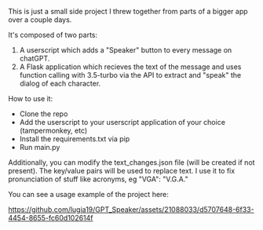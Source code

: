 This is just a small side project I threw together from parts of a bigger app over a couple days.

It's composed of two parts:
1) A userscript which adds a "Speaker" button to every message on chatGPT.
2) A Flask application which recieves the text of the message and uses function calling with 3.5-turbo via the API to extract and "speak" the dialog of each character.

How to use it:
- Clone the repo
- Add the userscript to your userscript application of your choice (tampermonkey, etc)
- Install the requirements.txt via pip
- Run main.py

Additionally, you can modify the text_changes.json file (will be created if not present).
The key/value pairs will be used to replace text. I use it to fix pronunciation of stuff like acronyms, eg "VGA": "V.G.A."

You can see a usage example of the project here:




https://github.com/lugia19/GPT_Speaker/assets/21088033/d5707648-6f33-4454-8655-fc60d102614f

